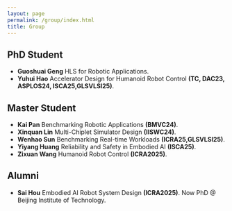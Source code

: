 ```yaml
---
layout: page
permalink: /group/index.html
title: Group
---
```


## PhD Student

- **Guoshuai Geng** HLS for Robotic Applications.
- **Yuhui Hao** Accelerator Design for Humanoid Robot Control **(TC, DAC23, ASPLOS24, ISCA25,GLSVLSI25)**.

## Master Student

- **Kai Pan** Benchmarking Robotic Applications **(BMVC24)**.
- **Xinquan Lin** Multi-Chiplet Simulator Design **(IISWC24)**.
- **Wenhao Sun** Benchmarking Real-time Workloads **(ICRA25,GLSVLSI25)**.
- **Yiyang Huang** Reliability and Safety in Embodied AI **(ISCA25)**.
- **Zixuan Wang** Humanoid Robot Control **(ICRA2025)**.

## Alumni 

- **Sai Hou** Embodied AI Robot System Design **(ICRA2025)**. Now PhD @ Beijing Institute of Technology.

<br>